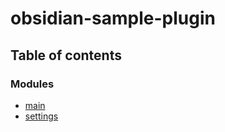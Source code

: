 # obsidian-sample-plugin

## Table of contents

### Modules

- [main](../wiki/main)
- [settings](../wiki/settings)
